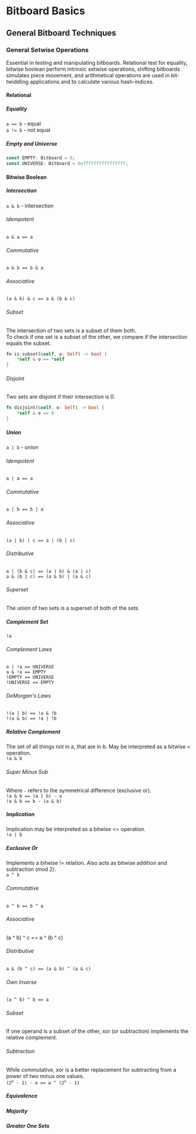 # Bitboard Basics
## General Bitboard Techniques
### General Setwise Operations
Essential in testing and manipulating bitboards. Relational test for equality, bitwise boolean perform intrinsic setwise operations, shifting bitboards simulates piece movement, and arithmetical operations are used in bit-twiddling applications and to calculate various hash-indices.
#### Relational
##### Equality
`a == b` - equal \
`a != b` - not equal

##### Empty and Universe
```rust
const EMPTY: Bitboard = 0;
const UNIVERSE: Bitboard = 0xffffffffffffffff;
```

#### Bitwise Boolean
##### Intersection
`a & b` - intersection

###### Idempotent
`a & a == a`

###### Commutative
`a & b == b & a`

###### Associative
`(a & b) & c == a & (b & c)`

###### Subset
The intersection of two sets is a subset of them both. \
To check if one set is a subset of the other, we compare if the intersection equals the subset.
```rust
fn is_subset(&self, o: Self) -> bool {
    *self & o == *self
}
```

###### Disjoint
Two sets are disjoint if their intersection is 0.
```rust
fn disjoint(&self, o: Self) -> bool {
    *self & o == 0
}
```

##### Union
`a | b` - union

###### Idempotent
`a | a == a`

###### Commutative
`a | b == b | a`

###### Associative
`(a | b) | c == a | (b | c)`

###### Distributive
`a | (b & c) == (a | b) & (a | c)` \
`a & (b | c) == (a & b) | (a & c)`

###### Superset
The union of two sets is a superset of both of the sets.

##### Complement Set
`!a`

###### Complement Laws
`a | !a == UNIVERSE` \
`a & !a == EMPTY` \
`!EMPTY == UNIVERSE` \
`!UNIVERSE == EMPTY`

###### DeMorgan's Laws
`!(a | b) == !a & !b` \
`!(a & b) == !a | !b`

##### Relative Complement
The set of all things not in a, that are in b. May be interpreted as a bitwise < operation. \
`!a & b`

###### Super Minus Sub
Where `-` refers to the symmetrical difference (exclusive or). \
`!a & b == (a | b) - a` \
`!a & b == b - (a & b)`

##### Implication
Implication may be interpreted as a bitwise <= operation. \
`!a | b`

##### Exclusive Or
Implements a bitwise != relation. Also acts as bitwise addition and subtraction (mod 2). \
`a ^ b`

###### Commutative
`a ^ b == b ^ a`

###### Associative
(a ^ b) ^ c == a ^ (b ^ c)

###### Distributive
`a & (b ^ c) == (a & b) ^ (a & c)`

###### Own Inverse
`(a ^ b) ^ b == a`

###### Subset
If one operand is a subset of the other, xor (or subtraction) implements the relative complement.

###### Subtraction
While commutative, xor is a better replacement for subtracting from a power of two minus one values. \
<code>(2<sup>n</sup> - 1) - a == a ^ (2<sup>n</sup> - 1)</code>

##### Equivalence

##### Majority
##### Greater One Sets
